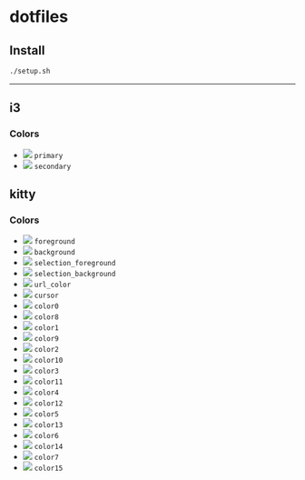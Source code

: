 # dotfiles

## Install

```sh
./setup.sh
```

---

## i3
### Colors

- ![](https://img.shields.io/static/v1?label=&message=000000&color=000000) `primary`
- ![](https://img.shields.io/static/v1?label=&message=D88F12&color=D88F12) `secondary`

## kitty
### Colors

- ![](https://img.shields.io/static/v1?label=&message=E5E1CF&color=E5E1CF) `foreground`
- ![](https://img.shields.io/static/v1?label=&message=0B0E14&color=0B0E14) `background`
- ![](https://img.shields.io/static/v1?label=&message=E5E1CF&color=E5E1CF) `selection_foreground`
- ![](https://img.shields.io/static/v1?label=&message=FF3333&color=FF3333) `selection_background`
- ![](https://img.shields.io/static/v1?label=&message=0087BD&color=0087BD) `url_color`
- ![](https://img.shields.io/static/v1?label=&message=FF3333&color=FF3333) `cursor`
- ![](https://img.shields.io/static/v1?label=&message=000000&color=000000) `color0`
- ![](https://img.shields.io/static/v1?label=&message=323232&color=323232) `color8`
- ![](https://img.shields.io/static/v1?label=&message=FF3333&color=FF3333) `color1`
- ![](https://img.shields.io/static/v1?label=&message=FF6565&color=FF6565) `color9`
- ![](https://img.shields.io/static/v1?label=&message=B8CC52&color=B8CC52) `color2`
- ![](https://img.shields.io/static/v1?label=&message=E9FE83&color=E9FE83) `color10`
- ![](https://img.shields.io/static/v1?label=&message=E6C446&color=E6C446) `color3`
- ![](https://img.shields.io/static/v1?label=&message=FFF778&color=FFF778) `color11`
- ![](https://img.shields.io/static/v1?label=&message=36A3D9&color=36A3D9) `color4`
- ![](https://img.shields.io/static/v1?label=&message=68D4FF&color=68D4FF) `color12`
- ![](https://img.shields.io/static/v1?label=&message=F07078&color=F07078) `color5`
- ![](https://img.shields.io/static/v1?label=&message=FFA3AA&color=FFA3AA) `color13`
- ![](https://img.shields.io/static/v1?label=&message=95E5CB&color=95E5CB) `color6`
- ![](https://img.shields.io/static/v1?label=&message=C7FFFC&color=C7FFFC) `color14`
- ![](https://img.shields.io/static/v1?label=&message=FFFFFF&color=FFFFFF) `color7`
- ![](https://img.shields.io/static/v1?label=&message=FFFFFF&color=FFFFFF) `color15`
